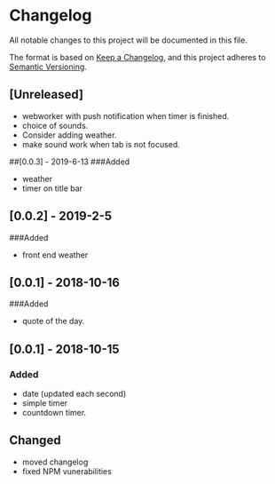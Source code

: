 # Changelog

All notable changes to this project will be documented in this file.

The format is based on [Keep a Changelog](https://keepachangelog.com/en/1.0.0/),
and this project adheres to [Semantic Versioning](https://semver.org/spec/v2.0.0.html).

## [Unreleased]

- webworker with push notification when timer is finished.
- choice of sounds.
- Consider adding weather.
- make sound work when tab is not focused.

##[0.0.3] - 2019-6-13
###Added

- weather
- timer on title bar

## [0.0.2] - 2019-2-5

###Added

- front end weather

## [0.0.1] - 2018-10-16

###Added

- quote of the day.

## [0.0.1] - 2018-10-15

### Added

- date (updated each second)
- simple timer
- countdown timer.

## Changed

- moved changelog
- fixed NPM vunerabilities
